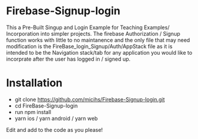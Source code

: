 # Firebase-Signup-login
This a Pre-Built Singup and Login Example for Teaching Examples/ Incorporation into simpler projects. The firebase Authorization / Signup function works with little to no maintanence and the only file that may need modification is the FireBase_login_Signup/Auth/AppStack file as it is intended to be the Navigation stack/tab for any application you would like to incorprate after the user has logged in / signed up.

# Installation
- git clone https://github.com/micihs/Firebase-Signup-login.git
- cd FireBase-Signup-login
- run npm install
- yarn ios / yarn android / yarn web

Edit and add to the code as you please!
